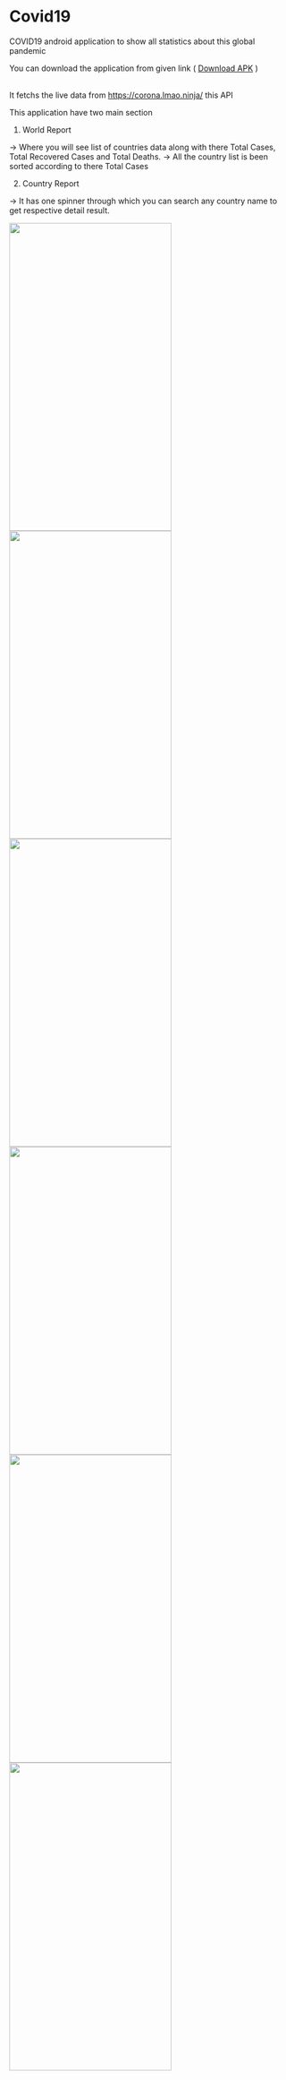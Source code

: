 # Covid19

COVID19 android application to show all statistics about this global pandemic

You can download the application from given link ( <a href="">Download APK</a> ) <br/><br/>

It fetchs the live data from <a href="https://corona.lmao.ninja/">https://corona.lmao.ninja/</a> this API

This application have two main section 

1. World Report

-> Where you will see list of countries data along with there Total Cases, Total Recovered Cases and Total Deaths.
-> All the country list is been sorted according to there Total Cases

2. Country Report

-> It has one spinner through which you can search any country name to get respective detail result.

<p float = "left">
<img src ="https://user-images.githubusercontent.com/20206625/77904804-c7c3fc80-72a2-11ea-86e0-0e94cf903b88.jpg"  width="290" height="550">
  
<img src ="https://user-images.githubusercontent.com/20206625/77904845-db6f6300-72a2-11ea-8fa1-a3329d475231.jpg"  width="290" height="550">

<img src ="https://user-images.githubusercontent.com/20206625/77904908-f7730480-72a2-11ea-9642-c3453b298fff.jpg" width="290" height="550">
<br/>
<img src ="https://user-images.githubusercontent.com/20206625/77905003-21c4c200-72a3-11ea-966d-488587ffcd37.jpg"  width="290" height="550">
  
<img src ="https://user-images.githubusercontent.com/20206625/77905081-46b93500-72a3-11ea-9c54-b16e5f9f6664.jpg"  width="290" height="550">

<img src = "https://user-images.githubusercontent.com/20206625/77905131-59336e80-72a3-11ea-85fc-d16b618cd059.jpg"  width="290" height="550">


</p>
